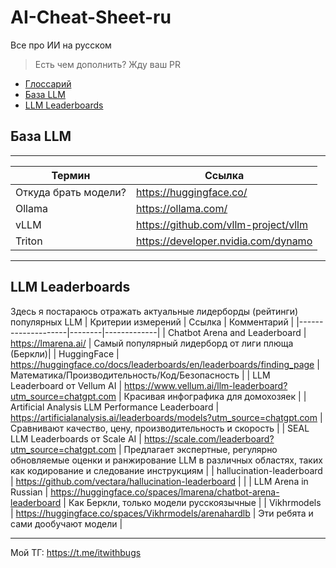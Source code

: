 # AI-Cheat-Sheet-ru  
Все про ИИ на русском  
> Есть чем дополнить? Жду ваш PR

- [Глоссарий](#ai-cheat-sheet-ru)
- [База LLM](#База-LLM)
- [LLM Leaderboards](#LLM-Leaderboards)


## База LLM
---
| Термин | Ссылка |
|--------|--------|
| Откуда брать модели? | https://huggingface.co/ |
| Ollama | https://ollama.com/ |
| vLLM | https://github.com/vllm-project/vllm |
| Triton | https://developer.nvidia.com/dynamo |
---
## LLM Leaderboards

Здесь я постараюсь отражать актуальные лидерборды (рейтинги) популярных LLM
| Критерии измерений | Ссылка | Комментарий |
|--------------------|--------|-------------|
| Chatbot Arena and Leaderboard | https://lmarena.ai/ | Самый популярный лидерборд от лиги плюща (Беркли)|
| HuggingFace | https://huggingface.co/docs/leaderboards/en/leaderboards/finding_page | Математика/Производительность/Код/Безопасность |
| LLM Leaderboard от Vellum AI | https://www.vellum.ai/llm-leaderboard?utm_source=chatgpt.com | Красивая инфографика для домохозяек |
| Artificial Analysis LLM Performance Leaderboard | https://artificialanalysis.ai/leaderboards/models?utm_source=chatgpt.com | Сравнивают качество, цену, производительность и скорость |
| SEAL LLM Leaderboards от Scale AI | https://scale.com/leaderboard?utm_source=chatgpt.com | Предлагает экспертные, регулярно обновляемые оценки и ранжирование LLM в различных областях, таких как кодирование и следование инструкциям |
| hallucination-leaderboard | https://github.com/vectara/hallucination-leaderboard | |
| LLM Arena in Russian | https://huggingface.co/spaces/lmarena/chatbot-arena-leaderboard | Как Беркли, только модели русскоязычные |
| Vikhrmodels | https://huggingface.co/spaces/Vikhrmodels/arenahardlb | Эти ребята и сами дообучают модели |

---

Мой ТГ: https://t.me/itwithbugs